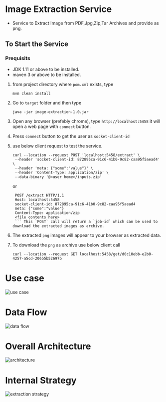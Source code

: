# Image Extraction Service
- Service to Extract Image from PDF,Jpg,Zip,Tar Archives and provide as png.

## To Start the Service 
### Prequisits
* JDK 1.11 or above to be installed.
* maven 3 or above to be installed.

1. from project directory where `pom.xml` exists, type 
    ```
    mvn clean install
    ```
2. Go to `target` folder and then type
   ```
   java -jar image-extraction-1.0.jar
   ```
3. Open any browser (prefebly chrome), type
   `http://localhost:5458`
   it will open a web page with `connect` button.

4. Press `connect` button to get the user as `socket-client-id`
5. use below client request to test the service.
   ```
   curl --location --request POST 'localhost:5458/extract' \
    --header 'socket-client-id: 872895ca-91c6-41b0-9c82-caa95f5aead4' \
    --header 'meta: {"some":"value"}' \
    --header 'Content-Type: application/zip' \
    --data-binary '@<user home>/inputs.zip'
   ```
   or
   ```
    POST /extract HTTP/1.1
    Host: localhost:5458
    socket-client-id: 872895ca-91c6-41b0-9c82-caa95f5aead4
    meta: {"some":"value"}
    Content-Type: application/zip
    <file contents here>
    ``` This `POST` call will return a `job-id` which can be used to download the extracted images as archive.
6. The extracted `png` images will appear to your browser as extracted data.
7. To download the `png` as archive use below client call
   ```
   curl --location --request GET localhost:5458/get/d0c10ebb-e2b0-4257-a5cd-206b5b52697b
   ```

# Use case
![use case](/design_data/useCase.png)

# Data Flow
![data flow](/design_data/data-flow.jpg)

# Overall Architecture
![architecture](design_data/hybrid_architecture.jpg)

# Internal Strategy
![extraction strategy](design_data/extraction_strategy.jpg)